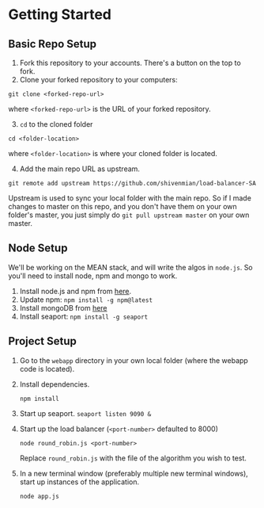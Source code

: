# Getting Started

## Basic Repo Setup

1. Fork this repository to your accounts. There's a button on the top to fork.
2. Clone your forked repository to your computers:

  ```git clone <forked-repo-url>```

  where ```<forked-repo-url>``` is the URL of your forked repository.

3. ```cd``` to the cloned folder

  ```cd <folder-location>``` 

  where ```<folder-location>``` is where your cloned folder is located.

4. Add the main repo URL as upstream.

  ```git remote add upstream https://github.com/shivenmian/load-balancer-SA```

  Upstream is used to sync your local folder with the main repo. So if I made changes to master on this repo, and you don't   have them on your own folder's master, you just simply do `git pull upstream master` on your own master. 

## Node Setup

We'll be working on the MEAN stack, and will write the algos in ```node.js```. So you'll need to install node, npm and mongo to work. 

1. Install node.js and npm from [here](https://nodejs.org/en/).
2. Update npm:
	```npm install -g npm@latest```
3. Install mongoDB from [here](https://www.mongodb.com/download-center?jmp=nav#community)
4. Install seaport:
	```npm install -g seaport```

## Project Setup

1. Go to the ```webapp``` directory in your own local folder (where the webapp code is located).

2. Install dependencies.

	```npm install```

3. Start up seaport.
	```seaport listen 9090 &```

4. Start up the load balancer (`<port-number>` defaulted to 8000)

	```node round_robin.js <port-number>```
	
	Replace ```round_robin.js``` with the file of the algorithm you wish to test.
	
5. In a new terminal window (preferably multiple new terminal windows), start up instances of the application.

	```node app.js```
	
